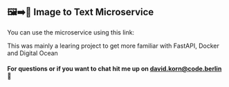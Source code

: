 ## 🖼➡️📝 Image to Text Microservice ##

You can use the microservice using this link:


This was mainly a learing project to get more familiar with FastAPI, Docker and Digital Ocean

#### For questions or if you want to chat hit me up on david.korn@code.berlin 🫶 #### 
